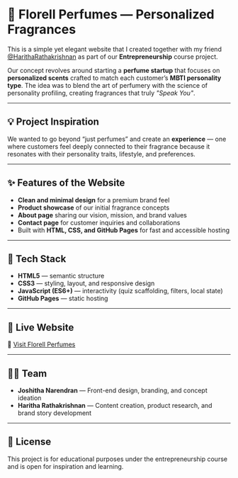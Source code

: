 # 🌸 Florell Perfumes — Personalized Fragrances

This is a simple yet elegant website that I created together with my friend [@HarithaRathakrishnan](https://github.com/HarithaRathakrishnan) as part of our **Entrepreneurship** course project.  

Our concept revolves around starting a **perfume startup** that focuses on **personalized scents** crafted to match each customer’s **MBTI personality type**. The idea was to blend the art of perfumery with the science of personality profiling, creating fragrances that truly *"Speak You"*.

---

## 💡 Project Inspiration
We wanted to go beyond “just perfumes” and create an **experience** — one where customers feel deeply connected to their fragrance because it resonates with their personality traits, lifestyle, and preferences.

---

## ✨ Features of the Website
- **Clean and minimal design** for a premium brand feel  
- **Product showcase** of our initial fragrance concepts  
- **About page** sharing our vision, mission, and brand values  
- **Contact page** for customer inquiries and collaborations  
- Built with **HTML, CSS, and GitHub Pages** for fast and accessible hosting

---

## 🧰 Tech Stack
- **HTML5** — semantic structure  
- **CSS3** — styling, layout, and responsive design  
- **JavaScript (ES6+)** — interactivity (quiz scaffolding, filters, local state)  
- **GitHub Pages** — static hosting

---

## 🚀 Live Website
🔗 [Visit Florell Perfumes](https://joshitha0704.github.io/florell-perfumes/)

---

## 👩‍💻 Team
- **Joshitha Narendran** — Front-end design, branding, and concept ideation  
- **Haritha Rathakrishnan** — Content creation, product research, and brand story development

---

## 📜 License
This project is for educational purposes under the entrepreneurship course and is open for inspiration and learning.

